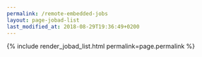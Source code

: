 ```yaml
---
permalink: /remote-embedded-jobs
layout: page-jobad-list
last_modified_at: 2018-08-29T19:36:49+0200
---
```

{% include render_jobad_list.html permalink=page.permalink %}
